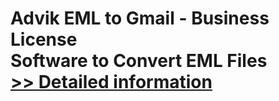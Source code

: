 # Advik EML to Gmail - Business License<br />Software to Convert EML Files<br />[>> Detailed information](https://secure.shareit.com/shareit/product.html?productid=300806625&affiliateid=200057808)